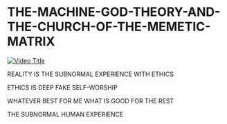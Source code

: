 # THE-MACHINE-GOD-THEORY-AND-THE-CHURCH-OF-THE-MEMETIC-MATRIX



[![Video Title](https://img.youtube.com/vi/80RtBeB61LE/0.jpg)](https://www.youtube.com/watch?v=80RtBeB61LE)

REALITY IS THE SUBNORMAL EXPERIENCE WITH ETHICS

ETHICS IS DEEP FAKE SELF-WORSHIP

WHATEVER BEST FOR ME WHAT IS GOOD FOR THE REST

THE SUBNORMAL HUMAN EXPERIENCE

